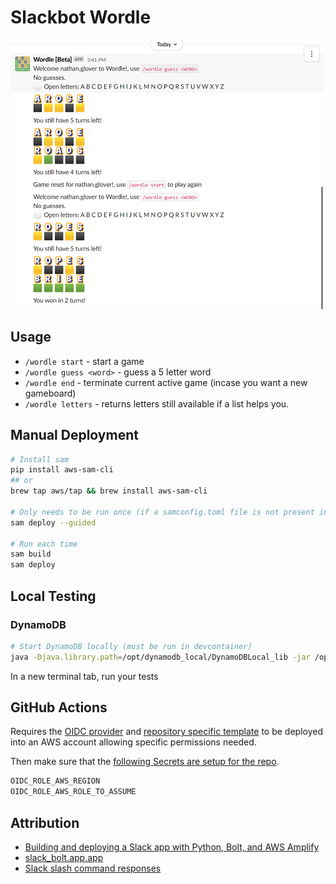 # Slackbot Wordle

![Slackbot Example](img/sample.png)

## Usage

* `/wordle start` - start a game
* `/wordle guess <word>` - guess a 5 letter word
* `/wordle end` - terminate current active game (incase you want a new gameboard)
* `/wordle letters` - returns letters still available if a list helps you.

## Manual Deployment

```bash
# Install sam
pip install aws-sam-cli
## or
brew tap aws/tap && brew install aws-sam-cli

# Only needs to be run once (if a samconfig.toml file is not present in samconfig.toml)
sam deploy --guided

# Run each time
sam build
sam deploy
```

## Local Testing

### DynamoDB

```bash
# Start DynamoDB locally (must be run in devcontainer)
java -Djava.library.path=/opt/dynamodb_local/DynamoDBLocal_lib -jar /opt/dynamodb_local/DynamoDBLocal.jar -sharedDb
```

In a new terminal tab, run your tests

## GitHub Actions

Requires the [OIDC provider](.github/cfn/oidc-provider.yml) and [repository specific template](.github/cfn/oidc.yml) to be deployed into an AWS account allowing specific permissions needed.

Then make sure that the [following Secrets are setup for the repo](https://github.com/t04glovern/slackbot-wordle/settings/secrets/actions).

```bash
OIDC_ROLE_AWS_REGION
OIDC_ROLE_AWS_ROLE_TO_ASSUME
```

## Attribution

* [Building and deploying a Slack app with Python, Bolt, and AWS Amplify](https://www.xiegerts.com/post/slack-app-bolt-python-amplify/)
* [slack_bolt.app.app](https://slack.dev/bolt-python/api-docs/slack_bolt/app/app.html#slack_bolt.app.app.App)
* [Slack slash command responses](https://api.slack.com/interactivity/slash-commands#app_command_handling)
